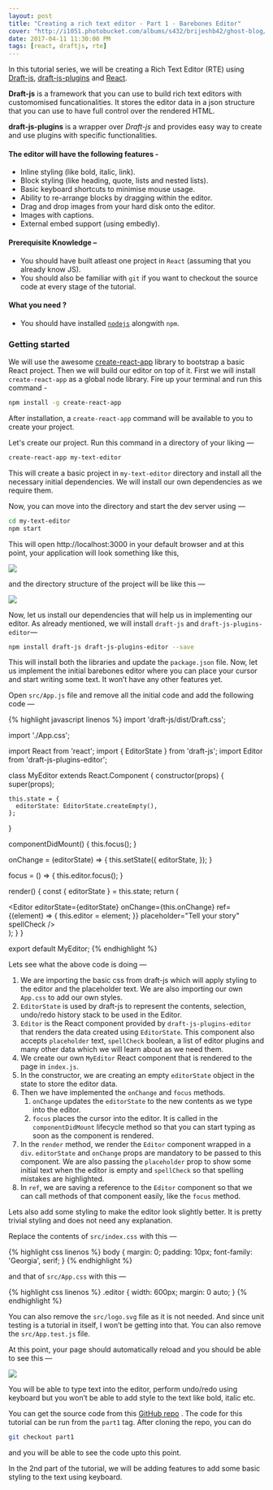 ```yaml
---
layout: post
title: "Creating a rich text editor - Part 1 - Barebones Editor"
cover: "http://i1051.photobucket.com/albums/s432/brijeshb42/ghost-blog/2abfadcb-d409-41d8-8a73-d9c07f07141d.png"
date: 2017-04-11 11:30:00 PM
tags: [react, draftjs, rte]
---
```


In this tutorial series, we will be creating a Rich Text Editor (RTE) using [Draft-js](https://draftjs.org/), [draft-js-plugins](https://www.draft-js-plugins.com) and [React](https://facebook.github.io/react/).

**Draft-js** is a framework that you can use to build rich text editors with customomised funcationalities. It stores the editor data in a json structure that you can use to have full control over the rendered HTML.

**draft-js-plugins** is a wrapper over *Draft-js* and provides easy way to create and use plugins with specific functionalities.

#### The editor will have the following features -

* Inline styling (like bold, italic, link).
* Block styling (like heading, quote, lists and nested lists).
* Basic keyboard shortcuts to minimise mouse usage.
* Ability to re-arrange blocks by dragging within the editor.
* Drag and drop images from your hard disk onto the editor.
* Images with captions.
* External embed support (using embedly).

#### Prerequisite Knowledge –

* You should have built atleast one project in `React` (assuming that you already know JS).
* You should also be familiar with `git` if you want to checkout the source code at every stage of the tutorial.

#### What you need ?

* You should have installed [`nodejs`](https://nodejs.org/) alongwith `npm`.

### Getting started

We will use the awesome [create-react-app](https://github.com/facebookincubator/create-react-app) library to bootstrap a basic React project. Then we will build our editor on top of it. First we will install `create-react-app` as a global node library. Fire up your terminal and run this command -

```bash
npm install -g create-react-app
```

After installation, a `create-react-app` command will be available to you to create your project.

Let's create our project. Run this command in a directory of your liking —

```bash
create-react-app my-text-editor
```

This will create a basic project in `my-text-editor` directory and install all the necessary initial dependencies. We will install our own dependencies as we require them.

Now, you can move into the directory and start the dev server using —

```bash
cd my-text-editor
npm start
```

This will open http://localhost:3000 in your default browser and at this point, your application will look something like this,

![](https://res.cloudinary.com/beetoo/image/upload/v1491933270/create-react-app_d8fjjq.png)

and the directory structure of the project will be like this —

![](https://res.cloudinary.com/beetoo/image/upload/v1491933266/directory-structure_sacemz.png)

Now, let us install our dependencies that will help us in implementing our editor. As already mentioned, we will install `draft-js` and `draft-js-plugins-editor`—

```bash
npm install draft-js draft-js-plugins-editor --save
```

This will install both the libraries and update the `package.json` file.
Now, let us implement the initial barebones editor where you can place your cursor and start writing some text. It won’t have any other features yet.

Open `src/App.js` file and remove all the initial code and add the following code —

{% highlight javascript linenos %}
import 'draft-js/dist/Draft.css';

import './App.css';

import React from 'react';
import { EditorState } from 'draft-js';
import Editor from 'draft-js-plugins-editor';

class MyEditor extends React.Component {
  constructor(props) {
    super(props);

    this.state = {
      editorState: EditorState.createEmpty(),
    };
  }

  componentDidMount() {
    this.focus();
  }

  onChange = (editorState) => {
    this.setState({
      editorState,
    });
  }

  focus = () => {
    this.editor.focus();
  }

  render() {
    const { editorState } = this.state;
    return (
      <div className="editor" onClick={this.focus}>
        <Editor
          editorState={editorState}
          onChange={this.onChange}
          ref={(element) => { this.editor = element; }}
          placeholder="Tell your story"
          spellCheck
        />
      </div>
    );
  }
}

export default MyEditor;
{% endhighlight %}

Lets see what the above code is doing —

1. We are importing the basic css from draft-js which will apply styling to the editor and the placeholder text. We are also importing our own `App.css` to add our own styles.
2. `EditorState` is used by draft-js to represent the contents, selection, undo/redo history stack to be used in the Editor.
3. `Editor` is the React component provided by `draft-js-plugins-editor` that renders the data created using `EditorState`. This component also accepts `placeholder` text, `spellCheck` boolean, a list of editor plugins and many other data which we will learn about as we need them.
4. We create our own `MyEditor` React component that is rendered to the page in `index.js`.
5. In the constructor, we are creating an empty `editorState` object in the state to store the editor data.
6. Then we have implemented the `onChange` and `focus` methods.
    1. `onChange` updates the `editorState` to the new contents as we type into the editor.
    2. `focus` places the cursor into the editor. It is called in the `componentDidMount` lifecycle method so that you can start typing as soon as the component is rendered.
7. In the `render` method, we render the `Editor` component wrapped in a `div`. `editorState` and `onChange` props are mandatory to be passed to this component. We are also passing the `placeholder` prop to show some initial text when the editor is empty and `spellCheck` so that spelling mistakes are highlighted.
8. In `ref`, we are saving a reference to the `Editor` component so that we can call methods of that component easily, like the `focus` method.

Lets also add some styling to make the editor look slightly better. It is pretty trivial styling and does not need any explanation.

Replace the contents of `src/index.css` with this —

{% highlight css linenos %}
body {
  margin: 0;
  padding: 10px;
  font-family: 'Georgia', serif;
}
{% endhighlight %}

and that of  `src/App.css` with this —

{% highlight css linenos %}
.editor {
  width: 600px;
  margin: 0 auto;
}
{% endhighlight %}

You can also remove the `src/logo.svg` file as it is not needed. And since unit testing is a tutorial in itself, I won’t be getting into that. You can also remove the `src/App.test.js` file.

At this point, your page should automatically reload and you should be able to see this —

![](https://res.cloudinary.com/beetoo/image/upload/v1491933269/part1-editor_cbcdfl.gif)

You will be able to type text into the editor, perform undo/redo using keyboard but you won’t be able to add style to the text like bold, italic etc.

You can get the source code from this [GitHub repo](https://github.com/brijeshb42/draft-text-editor-tutorial) . The code for this tutorial can be run from the `part1` tag. After cloning the repo, you can do

```bash
git checkout part1
```

and you will be able to see the code upto this point.

In the 2nd part of the tutorial, we will be adding features to add some basic styling to the text using keyboard.
